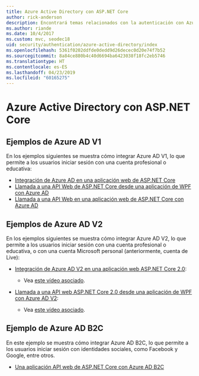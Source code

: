 ```yaml
---
title: Azure Active Directory con ASP.NET Core
author: rick-anderson
description: Encontrará temas relacionados con la autenticación con Azure Active Directory en ASP.NET Core.
ms.author: riande
ms.date: 10/4/2017
ms.custom: mvc, seodec18
uid: security/authentication/azure-active-directory/index
ms.openlocfilehash: 5361f0202ddfde0dedd9d26decec0d20e74f7b52
ms.sourcegitcommit: 8a84ce880b4c40d6694ba6423038f18fc2eb5746
ms.translationtype: HT
ms.contentlocale: es-ES
ms.lasthandoff: 04/23/2019
ms.locfileid: "60165275"
---
```

# <a name="azure-active-directory-with-aspnet-core"></a>Azure Active Directory con ASP.NET Core

## <a name="azure-ad-v1-samples"></a>Ejemplos de Azure AD V1

En los ejemplos siguientes se muestra cómo integrar Azure AD V1, lo que permite a los usuarios iniciar sesión con una cuenta profesional o educativa:
* [Integración de Azure AD en una aplicación web de ASP.NET Core](https://azure.microsoft.com/documentation/samples/active-directory-dotnet-webapp-openidconnect-aspnetcore/)
* [Llamada a una API Web de ASP.NET Core desde una aplicación de WPF con Azure AD](https://azure.microsoft.com/documentation/samples/active-directory-dotnet-native-aspnetcore/)
* [Llamada a una API Web en una aplicación web de ASP.NET Core con Azure AD](https://azure.microsoft.com/documentation/samples/active-directory-dotnet-webapp-webapi-openidconnect-aspnetcore/)

## <a name="azure-ad-v2-samples"></a>Ejemplos de Azure AD V2

En los ejemplos siguientes se muestra cómo integrar Azure AD V2, lo que permite a los usuarios iniciar sesión con una cuenta profesional o educativa, o con una cuenta Microsoft personal (anteriormente, cuenta de Live):
* [Integración de Azure AD V2 en una aplicación web ASP.NET Core 2.0](https://github.com/Azure-Samples/active-directory-aspnetcore-webapp-openidconnect-v2): 
  * Vea [este vídeo asociado](https://channel9.msdn.com/Events/Build/2018/THR5001). 

* [Llamada a una API web ASP.NET Core 2.0 desde una aplicación de WPF con Azure AD V2](https://github.com/azure-samples/active-directory-dotnet-native-aspnetcore-v2): 
  * Vea [este vídeo asociado](https://channel9.msdn.com/Events/Build/2018/THR5000).

## <a name="azure-ad-b2c-sample"></a>Ejemplo de Azure AD B2C

En este ejemplo se muestra cómo integrar Azure AD B2C, lo que permite a los usuarios iniciar sesión con identidades sociales, como Facebook y Google, entre otros.
* [Una aplicación API web de ASP.NET Core con Azure AD B2C](https://azure.microsoft.com/resources/samples/active-directory-b2c-dotnetcore-webapi/)
